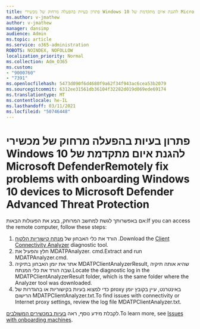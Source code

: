 ```yaml
---
title: פתרון בעיות בהפעלה מרחוק של מכשירי Windows 10 להגנת איום מתקדמת של Microsoft Defender
ms.author: v-jmathew
author: v-jmathew
manager: dansimp
audience: Admin
ms.topic: article
ms.service: o365-administration
ROBOTS: NOINDEX, NOFOLLOW
localization_priority: Normal
ms.collection: Adm_O365
ms.custom:
- "9000760"
- "7391"
ms.openlocfilehash: 5473d090f6d4680f9a62f34f943ac6cea53b2079
ms.sourcegitcommit: 6312ee31561db36104f32282d019d069ede69174
ms.translationtype: MT
ms.contentlocale: he-IL
ms.lasthandoff: 03/11/2021
ms.locfileid: "50746448"
---
```

# <a name="remotely-fix-problems-with-onboarding-windows-10-devices-to-microsoft-defender-advanced-threat-protection"></a><span data-ttu-id="fb912-102">פתרון בעיות בהפעלה מרחוק של מכשירי Windows 10 להגנת איום מתקדמת של Microsoft Defender</span><span class="sxs-lookup"><span data-stu-id="fb912-102">Remotely fix problems with onboarding Windows 10 devices to Microsoft Defender Advanced Threat Protection</span></span>

<span data-ttu-id="fb912-103">אם באפשרותך לגשת למחשב המרוחק, בצע את הפעולות הבאות:</span><span class="sxs-lookup"><span data-stu-id="fb912-103">If you can access the remote computer, follow these steps:</span></span>

1. <span data-ttu-id="fb912-104">הורד את כלי האבחון של [מנתח קישוריות הלקוח](https://go.microsoft.com/fwlink/?linkid=2143466) .</span><span class="sxs-lookup"><span data-stu-id="fb912-104">Download the [Client Connectivity Analyzer](https://go.microsoft.com/fwlink/?linkid=2143466) diagnostic tool.</span></span>
2. <span data-ttu-id="fb912-105">חלץ והפעיל את MDATPAnalyzer. cmd.</span><span class="sxs-lookup"><span data-stu-id="fb912-105">Extract and run MDATPAnalyzer.cmd.</span></span>
3. <span data-ttu-id="fb912-106">אתר את יומן האבחון בתיקיה MDATPClientAnalyzerResult, שהיא אותה תיקיה שבה הורד את כלי המנתח.</span><span class="sxs-lookup"><span data-stu-id="fb912-106">Locate the diagnostic log in the MDATPClientAnalyzerResult folder, which is the same folder where the Analyzer tool was downloaded.</span></span>
4. <span data-ttu-id="fb912-107">כדי למצוא בעיות בקישוריות או בהגדרות של proxy באינטרנט, עיין בקובץ יומן הרישום MDATPClientAnalyzer.txt.</span><span class="sxs-lookup"><span data-stu-id="fb912-107">To find issues with connectivity or Internet proxy settings, review the log file MDATPClientAnalyzer.txt.</span></span>

<span data-ttu-id="fb912-108">לקבלת מידע נוסף, ראה [בעיות במכשירים המשולבים](https://go.microsoft.com/fwlink/?linkid=2143634).</span><span class="sxs-lookup"><span data-stu-id="fb912-108">To learn more, see [Issues with onboarding machines](https://go.microsoft.com/fwlink/?linkid=2143634).</span></span>
